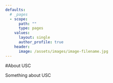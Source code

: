 ```yaml
---
defaults:
  # _pages
  - scope:
      path: ""
      type: pages
    values:
      layout: single
      author_profile: true
    header:
      image: /assets/images/image-filename.jpg
---
```

#About USC

Something about USC
